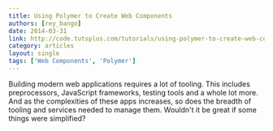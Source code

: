 ```yaml
---
title: Using Polymer to Create Web Components
authors: [rey_bango]
date: 2014-03-31
link: http://code.tutsplus.com/tutorials/using-polymer-to-create-web-components--cms-20475
category: articles
layout: single
tags: ['Web Components', 'Polymer']
---
```


Building modern web applications requires a lot of tooling. This includes preprocessors, JavaScript frameworks, testing tools and a whole lot more. And as the complexities of these apps increases, so does the breadth of tooling and services needed to manage them. Wouldn't it be great if some things were simplified?

